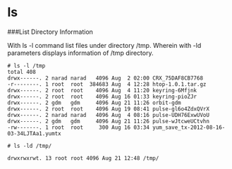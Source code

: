 # ls


###List Directory Information

With ls -l command list files under directory /tmp. Wherein with -ld parameters displays information of /tmp directory.

```
# ls -l /tmp
total 408
drwx------. 2 narad narad   4096 Aug  2 02:00 CRX_75DAF8CB7768
-r--------. 1 root  root  384683 Aug  4 12:28 htop-1.0.1.tar.gz
drwx------. 2 root  root    4096 Aug  4 11:20 keyring-6Mfjnk
drwx------. 2 root  root    4096 Aug 16 01:33 keyring-pioZJr
drwx------. 2 gdm   gdm     4096 Aug 21 11:26 orbit-gdm
drwx------. 2 root  root    4096 Aug 19 08:41 pulse-gl6o4ZdxQVrX
drwx------. 2 narad narad   4096 Aug  4 08:16 pulse-UDH76ExwUVoU
drwx------. 2 gdm   gdm     4096 Aug 21 11:26 pulse-wJtcweUCtvhn
-rw-------. 1 root  root     300 Aug 16 03:34 yum_save_tx-2012-08-16-03-34LJTAa1.yumtx
```

```
# ls -ld /tmp/

drwxrwxrwt. 13 root root 4096 Aug 21 12:48 /tmp/
```
